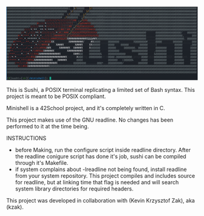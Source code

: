 ![Sushi Header](readme_utils/sushi.png)

This is Sushi, a POSIX terminal replicating a limited set of Bash syntax. This project is meant to be POSIX compliant.

Minishell is a 42School project, and it's completely written in C.

This project makes use of the GNU readline. No changes has been performed to it
at the time being.

INSTRUCTIONS
- before Making, run the configure script inside readline directory. After the
	readline conigure script has done it's job, sushi can be compiled through
	it's Makefile.
- if system complains about -lreadline not being found, install readline from your system repository. This project compiles and includes source for readline,
  but at linking time that flag is needed and will search system library directories for required headers.

This project was developed in collaboration with (Kevin Krzysztof Zak), aka (kzak).


